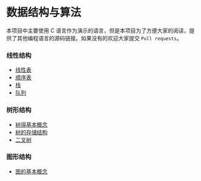 # 数据结构与算法
本项目中主要使用 C 语言作为演示的语言，但是本项目为了方便大家的阅读，提供了其他编程语言的源码链接。如果没有的欢迎大家提交 `Pull requests`。
### 线性结构
* [线性表](docs/linear-list.md)
* [顺序表](docs/array-list.md)
* [栈](docs/stack.md)
* [队列](docs/queue.md)


### 树形结构
* [树得基本概念](docs/tree.md)
* [树的存储结构](docs/tree/树的存储结构.md)
* [二叉树](docs/tree/二叉树.md)

### 图形结构
* [图的基本概念]()